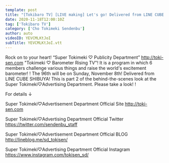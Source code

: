 ```yaml
---
template: post
title: "[Tokibaro TV] [LIVE making] Let's go! Delivered from LINE CUBE SHIBUYA! Part 2 epi.96"
date: 2020-11-18T12:00:10Z
tag: ['Tokibaro TV']
category: ['Cho Tokimeki Sendenbu']
author: auto 
videoID: YEVCMLKtJoI
subTitle: YEVCMLKtJoI.vtt
---
```

Rock on to your heart! “Super Tokimeki ♡ Publicity Department” http://toki-sen.com
"Tokimeki ♡ Barometer Rising TV"!
It is a program in which 6 members challenge various things and raise the world's excitement barometer! !
The 96th will be on Sunday, November 8th! Delivered from LINE CUBE SHIBUYA! This is part 2 of the behind-the-scenes look at the Super Tokimeki♡Advertising Department.
Please take a look! !

For details ↓

Super Tokimeki♡Advertisement Department Official Site
http://toki-sen.com

Super Tokimeki♡Advertising Department Official Twitter
https://twitter.com/sendenbu_staff

Super Tokimeki♡Advertisement Department Official BLOG
http://lineblog.me/sd_tokisen/

Super Tokimeki♡Advertising Department Official Instagram
https://www.instagram.com/tokisen_sd/
